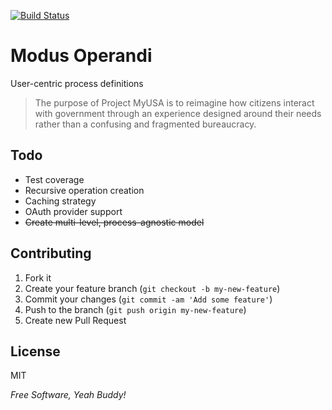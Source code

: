 [![Build Status](https://travis-ci.org/GSA-OCSIT/modus-operandi.png?branch=master)](https://travis-ci.org/GSA-OCSIT/modus-operandi)

Modus Operandi
=========

User-centric process definitions

> The purpose of Project MyUSA is to reimagine how citizens interact with government through an experience designed around their needs rather than a confusing and fragmented bureaucracy.

## Todo
 - Test coverage
 - Recursive operation creation
 - Caching strategy
 - OAuth provider support
 - ~~Create multi-level, process-agnostic model~~


## Contributing

1. Fork it
2. Create your feature branch (`git checkout -b my-new-feature`)
3. Commit your changes (`git commit -am 'Add some feature'`)
4. Push to the branch (`git push origin my-new-feature`)
5. Create new Pull Request


License
-

MIT

*Free Software, Yeah Buddy!*
